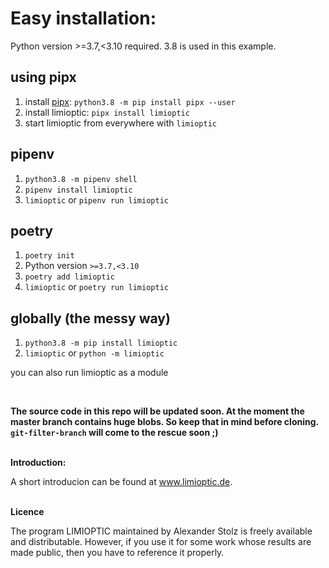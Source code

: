 # Easy installation:
Python version >=3.7,<3.10 required. 3.8 is used in this example.
## using pipx
1. install [pipx](https://github.com/pypa/pipx): `python3.8 -m pip install pipx --user`
2. install limioptic: `pipx install limioptic`
3. start limioptic from everywhere with `limioptic`

## pipenv
1. `python3.8 -m pipenv shell`
2. `pipenv install limioptic`
3. `limioptic` or `pipenv run limioptic`

## poetry
1. `poetry init`
2. Python version `>=3.7,<3.10`
3. `poetry add limioptic`
4. `limioptic` or `poetry run limioptic`

## globally (the messy way)
1. `python3.8 -m pip install limioptic`
2. `limioptic` or `python -m limioptic`

you can also run limioptic as a module

<br>

**The source code in this repo will be updated soon. At the moment the master branch contains huge blobs. So keep that in mind before cloning. `git-filter-branch` will come to the rescue soon ;)**


<br>
<b>Introduction:</b>

A short introducion can be found at <a href="http://alexander-stolz.github.io/limioptic/">www.limioptic.de</a>.

<br>
<b>Licence</b>

The program LIMIOPTIC maintained by Alexander Stolz is freely available and distributable. However, if you use it for some work whose results are made public, then you have to reference it properly.
